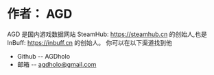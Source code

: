 # 作者： AGD

AGD 是国内游戏数据网站 SteamHub: https://steamhub.cn 的创始人,也是 InBuff: https://inbuff.cn 的创始人。
你可以在以下渠道找到他

* Github -- AGDholo
* 邮箱 -- agdholo@gmail.com